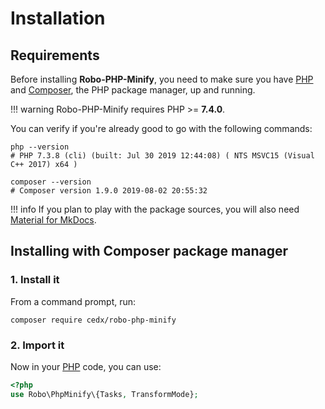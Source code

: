 # Installation

## Requirements
Before installing **Robo-PHP-Minify**, you need to make sure you have [PHP](https://www.php.net)
and [Composer](https://getcomposer.org), the PHP package manager, up and running.

!!! warning
    Robo-PHP-Minify requires PHP >= **7.4.0**.

You can verify if you're already good to go with the following commands:

```shell
php --version
# PHP 7.3.8 (cli) (built: Jul 30 2019 12:44:08) ( NTS MSVC15 (Visual C++ 2017) x64 )

composer --version
# Composer version 1.9.0 2019-08-02 20:55:32
```

!!! info
    If you plan to play with the package sources, you will also need
    [Material for MkDocs](https://squidfunk.github.io/mkdocs-material).

## Installing with Composer package manager

### 1. Install it
From a command prompt, run:

```shell
composer require cedx/robo-php-minify
```

### 2. Import it
Now in your [PHP](https://www.php.net) code, you can use:

```php
<?php
use Robo\PhpMinify\{Tasks, TransformMode};
```
